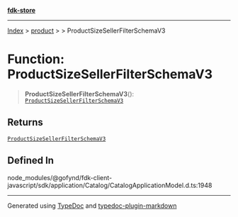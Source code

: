 [**fdk-store**](../../../README.md)
***

[Index](../../../API.md) > [product](../../README.md) > [<internal>](../README.md) > ProductSizeSellerFilterSchemaV3

# Function: ProductSizeSellerFilterSchemaV3

> **ProductSizeSellerFilterSchemaV3**(): [`ProductSizeSellerFilterSchemaV3`](../type-aliases/type-alias.ProductSizeSellerFilterSchemaV3.md)

## Returns

[`ProductSizeSellerFilterSchemaV3`](../type-aliases/type-alias.ProductSizeSellerFilterSchemaV3.md)

## Defined In

node\_modules/@gofynd/fdk-client-javascript/sdk/application/Catalog/CatalogApplicationModel.d.ts:1948

***
Generated using [TypeDoc](https://typedoc.org/) and [typedoc-plugin-markdown](https://www.npmjs.com/package/typedoc-plugin-markdown)
